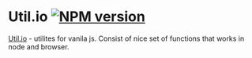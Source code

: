 # Util.io [![NPM version][NPMIMGURL]][NPMURL]
[NPMIMGURL]:                https://badge.fury.io/js/util.io.png
[NPM_INFO_IMG]:             https://nodei.co/npm/util.io.png?downloads=true&&stars
[NPMURL]:                   https://npmjs.org/package/util.io "npm"

[Util.io](http://coderaiser.github.io/util-io "Util.io") - utilites for vanila js. Consist of nice set of functions that works in node and browser.
